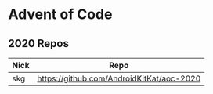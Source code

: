 # Advent of Code 

## 2020 Repos

| Nick | Repo |
|------|------|
| skg | https://github.com/AndroidKitKat/aoc-2020 |